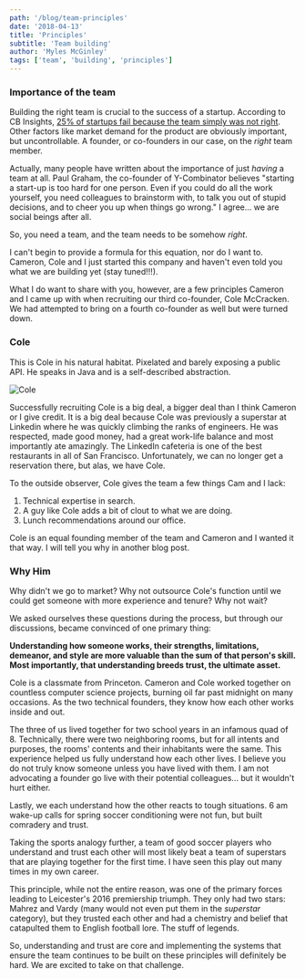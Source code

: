```yaml
---
path: '/blog/team-principles'
date: '2018-04-13'
title: 'Principles'
subtitle: 'Team building'
author: 'Myles McGinley'
tags: ['team', 'building', 'principles']
---
```


### Importance of the team

Building the right team is crucial to the success of a startup. According to CB Insights, [25% of startups fail because the team simply was not right](https://www.cbinsights.com/research/startup-failure-reasons-top/). Other factors like market demand for the product are obviously important, but uncontrollable. A founder, or co-founders in our case, on the _right_ team member.

Actually, many people have written about the importance of just _having_ a team at all. Paul Graham, the co-founder of Y-Combinator believes "starting a start-up is too hard for one person. Even if you could do all the work yourself, you need colleagues to brainstorm with, to talk you out of stupid decisions, and to cheer you up when things go wrong." I agree... we are social beings after all.

So, you need a team, and the team needs to be somehow _right_.

I can't begin to provide a formula for this equation, nor do I want to. Cameron, Cole and I just started this company and haven't even told you what we are building yet (stay tuned!!!).

What I do want to share with you, however, are a few principles Cameron and I came up with when recruiting our third co-founder, Cole McCracken. We had attempted to bring on a fourth co-founder as well but were turned down.

### Cole

This is Cole in his natural habitat. Pixelated and barely exposing a public API. He speaks in Java and is a self-described abstraction.

![Cole](https://storage.googleapis.com/hex-blog-assets/Colezinho.jpg)

Successfully recruiting Cole is a big deal, a bigger deal than I think Cameron or I give credit. It is a big deal because Cole was previously a superstar at Linkedin where he was quickly climbing the ranks of engineers. He was respected, made good money, had a great work-life balance and most importantly ate amazingly. The LinkedIn cafeteria is one of the best restaurants in all of San Francisco. Unfortunately, we can no longer get a reservation there, but alas, we have Cole.

To the outside observer, Cole gives the team a few things Cam and I lack:

1. Technical expertise in search.
2. A guy like Cole adds a bit of clout to what we are doing.
3. Lunch recommendations around our office.

Cole is an equal founding member of the team and Cameron and I wanted it that way. I will tell you why in another blog post.

### Why Him

Why didn't we go to market? Why not outsource Cole's function until we could get someone with more experience and tenure? Why not wait?

We asked ourselves these questions during the process, but through our discussions, became convinced of one primary thing:

**Understanding how someone works, their strengths, limitations, demeanor, and style are more valuable than the sum of that person's skill. Most importantly, that understanding breeds trust, the ultimate asset.**

Cole is a classmate from Princeton. Cameron and Cole worked together on countless computer science projects, burning oil far past midnight on many occasions. As the two technical founders, they know how each other works inside and out.

The three of us lived together for two school years in an infamous quad of 8. Technically, there were two neighboring rooms, but for all intents and purposes, the rooms' contents and their inhabitants were the same. This experience helped us fully understand how each other lives. I believe you do not truly know someone unless you have lived with them. I am not advocating a founder go live with their potential colleagues... but it wouldn't hurt either.

Lastly, we each understand how the other reacts to tough situations. 6 am wake-up calls for spring soccer conditioning were not fun, but built comradery and trust.

Taking the sports analogy further, a team of good soccer players who understand and trust each other will most likely beat a team of superstars that are playing together for the first time. I have seen this play out many times in my own career.

This principle, while not the entire reason, was one of the primary forces leading to Leicester's 2016 premiership triumph. They only had two stars: Mahrez and Vardy (many would not even put them in the _superstar_ category), but they trusted each other and had a chemistry and belief that catapulted them to English football lore. The stuff of legends.

So, understanding and trust are core and implementing the systems that ensure the team continues to be built on these principles will definitely be hard. We are excited to take on that challenge.
